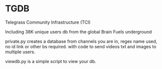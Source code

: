 # TGDB
Telegrass Community Infrastructure (TCI)

Including 38K unique users db from the global Brain Fuels underground

private.py creates a database from channels you are in, regex name used, no id link or other bs required.
with code to send videos txt and images to multiple users.

viewdb.py is a simple script to view your db.

